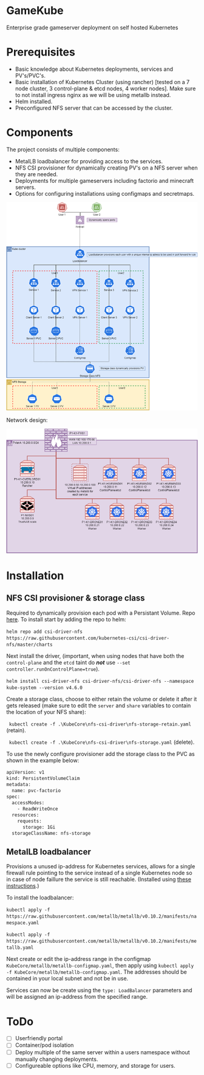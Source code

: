 # GameKube
Enterprise grade gameserver deployment on self hosted Kubernetes

# Prerequisites
- Basic knowledge about Kubernetes deployments, services and PV's/PVC's.
- Basic installation of Kubernetes Cluster (using rancher) [tested on a 7 node cluster, 3 control-plane & etcd nodes, 4 worker nodes]. Make sure to not install ingress nginx as we will be using metallb instead.
- Helm installed.
- Preconfigured NFS server that can be accessed by the cluster.

# Components
The project consists of multiple components:
- MetalLB loadbalancer for providing access to the services.
- NFS CSI provisioner for dynamically creating PV's on a NFS server when they are needed.
- Deployments for multiple gameservers including factorio and minecraft servers.
- Options for configuring installations using configmaps and secretmaps.

![Functional](Designs/GameKubeFunctionalDesignV2.drawio.png)

Network design:

![Network](Designs/GameKubeNetworkV2.drawio.png)

# Installation
## NFS CSI provisioner & storage class
Required to dynamically provision each pod with a Persistant Volume. Repo [here](https://github.com/kubernetes-csi/csi-driver-nfs/tree/master).
To install start by adding the repo to helm:

`helm repo add csi-driver-nfs https://raw.githubusercontent.com/kubernetes-csi/csi-driver-nfs/master/charts`

Next install the driver, (important, when using nodes that have both the `control-plane` and the `etcd` taint do ___not___ use `--set controller.runOnControlPlane=true`).

`helm install csi-driver-nfs csi-driver-nfs/csi-driver-nfs --namespace kube-system --version v4.6.0`

Create a storage class, choose to either retain the volume or delete it after it gets released (make sure to edit the `server` and `share` variables to contain the location of your NFS share):

` kubectl create -f .\KubeCore\nfs-csi-driver\nfs-storage-retain.yaml` (retain).

` kubectl create -f .\KubeCore\nfs-csi-driver\nfs-storage.yaml` (delete).

To use the newly configure provisioner add the storage class to the PVC as shown in the example below:

```
apiVersion: v1
kind: PersistentVolumeClaim
metadata:
  name: pvc-factorio
spec:
  accessModes:
    - ReadWriteOnce
  resources:
    requests:
      storage: 1Gi
  storageClassName: nfs-storage
```

## MetalLB loadbalancer
Provisions a unused ip-address for Kubernetes services, allows for a single firewall rule pointing to the service instead of a single Kubernetes node so in case of node faillure the service is still reachable. (Installed using [these instructions](https://docs.k0sproject.io/v1.23.6+k0s.2/examples/metallb-loadbalancer/).) 

To install the loadbalancer:

`kubectl apply -f https://raw.githubusercontent.com/metallb/metallb/v0.10.2/manifests/namespace.yaml`

`kubectl apply -f https://raw.githubusercontent.com/metallb/metallb/v0.10.2/manifests/metallb.yaml`

Next create or edit the ip-address range in the configmap `KubeCore/metallb/metallb-configmap.yaml`, then apply using `kubectl apply -f KubeCore/metallb/metallb-configmap.yaml`. The addresses should be contained in your local subnet and not be in use.

Services can now be create using the `type: LoadBalancer` parameters and will be assigned an ip-address from the specified range.

# ToDo

- [ ] Userfriendly portal
- [ ] Container/pod isolation
- [ ] Deploy multiple of the same server within a users namespace without manually changing deployments.
- [ ] Configureable options like CPU, memory, and storage for users.
